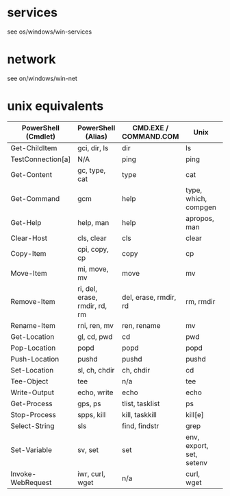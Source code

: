 
# services

see os/windows/win-services


# network

see on/windows/win-net



# unix equivalents

| PowerShell (Cmdlet) | PowerShell (Alias)            | CMD.EXE / COMMAND.COM | Unix                     | Note |
| ------------------- | ----------------------------- | --------------------- | ------------------------ | ---- |
| Get-ChildItem       | gci, dir, ls                  | dir                   | ls                       |      |
| TestConnection[a]   | N/A                           | ping                  | ping                     |      |
| Get-Content         | gc, type, cat                 | type                  | cat                      |      |
| Get-Command         | gcm                           | help                  | type, which, compgen     |      |
| Get-Help            | help, man                     | help                  | apropos, man             |      |
| Clear-Host          | cls, clear                    | cls                   | clear                    |      |
| Copy-Item           | cpi, copy, cp                 | copy                  | cp                       |      |
| Move-Item           | mi, move, mv                  | move                  | mv                       |      |
| Remove-Item         | ri, del, erase, rmdir, rd, rm | del, erase, rmdir, rd | rm, rmdir                |      |
| Rename-Item         | rni, ren, mv                  | ren, rename           | mv                       |      |
| Get-Location        | gl, cd, pwd                   | cd                    | pwd                      |      |
| Pop-Location        | popd                          | popd                  | popd                     |      |
| Push-Location       | pushd                         | pushd                 | pushd                    |      |
| Set-Location        | sl, ch, chdir                 | ch, chdir             | cd                       |      |
| Tee-Object          | tee                           | n/a                   | tee                      |      |
| Write-Output        | echo, write                   | echo                  | echo                     |      |
| Get-Process         | gps, ps                       | tlist, tasklist       | ps                       |      |
| Stop-Process        | spps, kill                    | kill, taskkill        | kill[e]                  |      |
| Select-String       | sls                           | find, findstr         | grep                     |      |
| Set-Variable        | sv, set                       | set                   | env, export, set, setenv |      |
| Invoke-WebRequest   | iwr, curl, wget               | n/a                   | curl, wget               |      |



